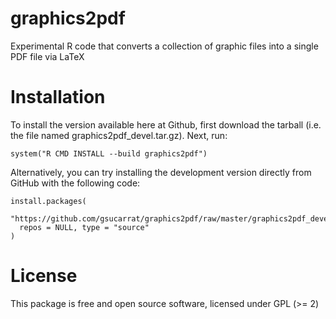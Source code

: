 # graphics2pdf
Experimental R code that converts a collection of graphic files into a single PDF file via LaTeX

# Installation
To install the version available here at Github, first download the tarball (i.e. the file named graphics2pdf_devel.tar.gz). Next, run:

    system("R CMD INSTALL --build graphics2pdf")

Alternatively, you can try installing the development version directly from GitHub with the following code:

    install.packages(
      "https://github.com/gsucarrat/graphics2pdf/raw/master/graphics2pdf_devel.tar.gz",
      repos = NULL, type = "source"
    )

# License
This package is free and open source software, licensed under GPL (>= 2)
